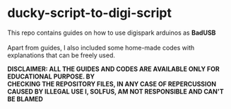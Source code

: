 # ducky-script-to-digi-script
This repo contains guides on how to use digispark arduinos as <b>BadUSB</b>
<br>
<br>
Apart from guides, I also included some home-made codes with explanations that can be freely used.

<strong> DISCLAIMER: ALL THE GUIDES AND CODES ARE AVAILABLE ONLY FOR EDUCATIONAL PURPOSE. BY <br>
CHECKING THE REPOSITORY FILES, IN ANY CASE OF REPERCUSSION CAUSED BY ILLEGAL USE I, SOLFUS, AM NOT RESPONSIBLE AND CAN'T BE BLAMED</strong>
